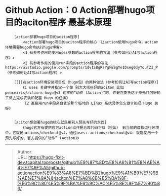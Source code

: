 # Github Action：0 Action部署hugo项目的aciton程序 最基本原理




		[action部署hugo项目的aciton程序]
			<action部署hugo项目的aciton程序的核心：让action使用hugo命令，action环境需要hugo命令执行hugo博客>
			<1 有参考作用的使用uses参数的action程序的写法（参考如何让AI写action程序）>
			<2 有参考作用的使用run字段的action程序的写法 https://aistudio.google.com/prompts/1dv1SBgRsYgFBSgYe1Dseg0dyYouTZ3_P（参考如何让AI写action程序）>

		[[[[在action环境安装项目包（hugo包）的两种做法（参考如何让AI写action程序）]
			《1 uses 关键字并指定一个像 别大大佬些好的aciton 比如peaceiris/actions-hugo@v3 这样的“动作 (Action)”时，你是在委托这个预先打包好的工具去完成安装和配置 Hugo 的任务》
			《2 直接用run字段亲自告诉那个临时的 Linux 系统具体怎么做才能把 Hugo 装好》


		[aciton想部署hugo的核心就是用别人预先写好的东西]
			《hugo官方有提供官方action动作把仓库代码下载（检出） 到当前的虚拟运行环境中，它就是actions/checkout@v4，通过uses: actions/checkout@v4: 就能使用一个预先写好的、官方提供的“动作” (Action)》
		

---

> Author:   
> URL: https://hugo-fixlt-dev.tcapital.top/posts/github%E9%87%8D%E8%A6%81%E8%AE%A4%E7%9F%A5/github-actionaction%E9%83%A8%E7%BD%B2hugo%E9%A1%B9%E7%9B%AE%E7%9A%84aciton%E7%A8%8B%E5%BA%8F-%E6%9C%80%E5%9F%BA%E6%9C%AC%E5%8E%9F%E7%90%86/  

